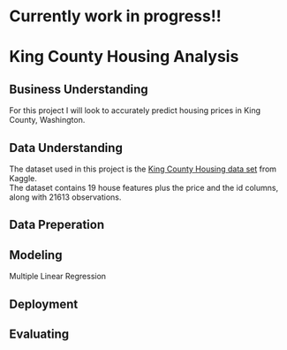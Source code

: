 # Currently work in progress!!

# King County Housing Analysis

## Business Understanding
For this project I will look to accurately predict housing prices in King County, Washington. 

## Data Understanding
The dataset used in this project is the <a href="https://www.kaggle.com/harlfoxem/housesalesprediction">King County Housing data set</a> from Kaggle.
<br/>
The dataset contains 19 house features plus the price and the id columns, along with 21613 observations. 

## Data Preperation

## Modeling
Multiple Linear Regression

## Deployment

## Evaluating